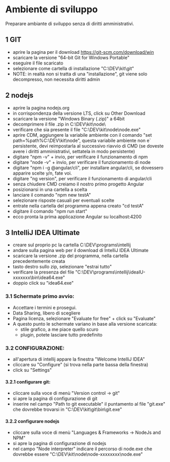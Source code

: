 # Ambiente di sviluppo
Preparare ambiante di sviluppo senza di diritti amministrativi.

## 1 GIT
- aprire la pagina per il download https://git-scm.com/download/win
- scaricare la versione "64-bit Git for Windows Portable"
- eseguire il file scaricato
- selezionare come cartella di installazione "C:\DEV\kit\git" 
- NOTE: in realtà non si tratta di una "installazione", git viene solo decompresso, non necessita diritti admin
   
## 2 nodejs
- aprire la pagina nodejs.org
- in corrispondenza della versione LTS, click su Other Download
- scaricare la versione "Windows Binary (.zip)" a 64bit
- decomprimere il file .zip in C:\DEV\kit\node\
- verificare che sia presente il file "C:\DEV\kit\node\node.exe"
- aprire CDM, aggiungere la variabile ambiente con il comando "set path=%path%C:\DEV\kit\node", questa variabile ambiente non e` persistente, devi reimpostarla al successivo riavvio di CMD (se doveste avere i diritti amministrativi, settatela in modo persistente)
- digitare "npm -v" + invio, per verificare il funzionamento di npm
- digitare "node -v" + invio, per verificare il funzionamento di node
- digitare "npm i -g @angular/cli", per installare angular/cli, se dovessero apparire scelte y/n, fate voi.
- digitare "ng version", per verificare il funzionamento di angular/cli
- senza chiudere CMD creiamo il nostro primo progetto Angular
- posizionarsi in una cartella a scelta
- lanciare il comando "npm new testA"
- selezionare risposte casuali per eventuali scelte
- entrate nella cartella del programma appena creato "cd testA"
- digitare il comando "npm run start"
- ecco pronta la prima applicazione Angular su localhost:4200
   
## 3 IntelliJ IDEA Ultimate
- creare sul proprio pc la cartella C:\DEV\programs\intellij
- andare sulla pagina web per il download di IntelliJ IDEA Ultimate
- scaricare la versione .zip del programma, nella cartella precedentemente creata
- tasto destro sullo zip, selezionare "estrai tutto"
- verificare la presenza del file "C:\DEV\programs\intellij\ideaIU-xxxxxxx\bin\idea64.exe"
- doppio click su "idea64.exe"   

### 3.1 Schermate primo avvio:
- Accettare i termini e prosegui.
- Data Sharing, libero di scegliere
- Pagina licenza, selezionare "Evaluate for free" + click su "Evaluate"
- A questo punto le schermate variano in base alla versione scaricata:
    - stile grafico, a me piace quello scuro
    - plugin, potete lasciare tutto predefinito
	   	
	   	
### 3.2 CONFIGURAZIONE:
- all'apertura di intellij appare la finestra "Welcome IntelliJ IDEA" 
- cliccare su "Configure" (si trova nella parte bassa della finestra)
- click su "Settings"
#### 3.2.1 configurare git:
- cliccare sulla voce di menù "Version control -> git"
- si apre la pagina di configurazione di git
- inserire nel campo "Path to git executable" il puntamento al file "git.exe" che dovrebbe trovarsi in "C:\DEV\kit\git\bin\git.exe"
   
#### 3.2.2 configurare nodejs
- cliccare sulla voce di menù "Languages & Frameworks -> NodeJs and NPM"
- si apre la pagina di configurazione di nodejs
- nel campo "Node interpreter" indicare il percorso di node.exe che dovrebbe essere "C:\DEV\kit\node\node-xxxxxxxx\node.exe"
   
   
   
